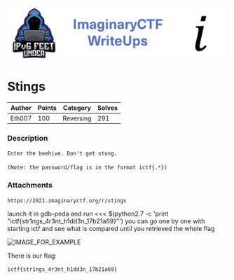 ![ImaginaryCTF](../../banner.png)

# Stings

|Author|Points|Category|Solves|
|---|---|---|---|
|Eth007|100|Reversing|291|

### Description

```
Enter the beehive. Don't get stung.

(Note: the password/flag is in the format ictf{.*})	
```

### Attachments

```
https://2021.imaginaryctf.org/r/stings
```
launch it in gdb-peda and run <<< $(python2.7 -c 'print "ictf{str1ngs_4r3nt_h1dd3n_17b21a69}"') you can go one by one with starting ictf and see what is compared until you retrieved the whole flag

![IMAGE_FOR_EXAMPLE](GOOD_IMAGE_TITLE.png)



There is our flag:
```
ictf{str1ngs_4r3nt_h1dd3n_17b21a69}
```